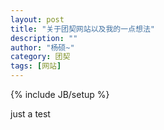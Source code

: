 ```yaml
---
layout: post
title: "关于团契网站以及我的一点想法"
description: ""
author: "杨硕~"
category: 团契
tags: [网站]
---
```

{% include JB/setup %}

just a test
